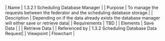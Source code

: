 | Name | 1.3.2.1 Scheduling Database Manager |
| Purpose | To manage the requests between the federator and the scheduling database storage.|
| Description | Depending on if the data already exists the database manager will either save or retrieve data|
| Requirements | TBD |
| Elements | Save Data |
|  | Retrieve Data |
| Referenced by | 1.3.2 Scheduling Database Data Request|
| Viewpoint | Flowchart |
